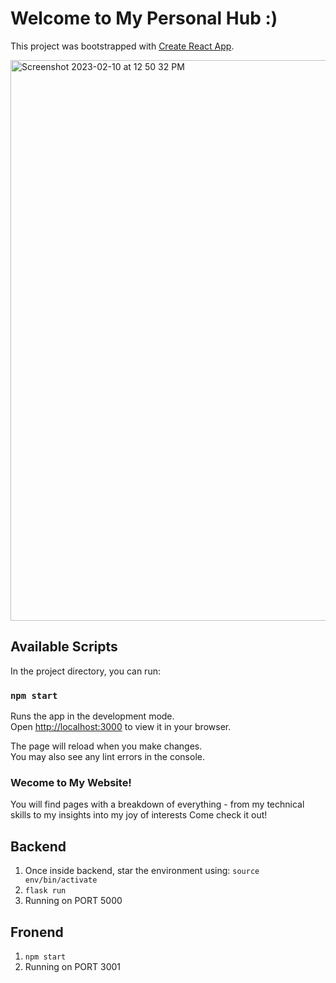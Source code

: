 # Welcome to My Personal Hub :)

This project was bootstrapped with [Create React App](https://github.com/facebook/create-react-app).

<img width="897" alt="Screenshot 2023-02-10 at 12 50 32 PM" src="https://user-images.githubusercontent.com/19063276/218195023-676329af-25b8-4eb6-be2a-f1e218b2934e.png">

## Available Scripts

In the project directory, you can run:

### `npm start`

Runs the app in the development mode.\
Open [http://localhost:3000](http://localhost:3000) to view it in your browser.

The page will reload when you make changes.\
You may also see any lint errors in the console.

### Wecome to My Website!

You will find pages with a breakdown of everything - from my technical skills to my insights into my joy of interests
Come check it out!

## Backend

1. Once inside backend, star the environment using: `source env/bin/activate`
2. `flask run`
3. Running on PORT 5000

## Fronend

1. `npm start`
2. Running on PORT 3001
